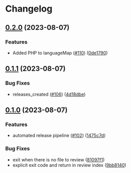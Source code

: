 # Changelog

## [0.2.0](https://github.com/mattzcarey/code-review-gpt/compare/v0.1.1...v0.2.0) (2023-08-07)


### Features

* Added PHP to languageMap ([#110](https://github.com/mattzcarey/code-review-gpt/issues/110)) ([0de1790](https://github.com/mattzcarey/code-review-gpt/commit/0de17903b9e75d5a8cf1ca6c569b209371ccfb4e))

## [0.1.1](https://github.com/mattzcarey/code-review-gpt/compare/v0.1.0...v0.1.1) (2023-08-07)


### Bug Fixes

* releases_created ([#106](https://github.com/mattzcarey/code-review-gpt/issues/106)) ([4d18dbe](https://github.com/mattzcarey/code-review-gpt/commit/4d18dbe444d1fc9368cb20bb9157f90ca7d04fa2))

## [0.1.0](https://github.com/mattzcarey/code-review-gpt/compare/0.0.32...v0.1.0) (2023-08-07)


### Features

* automated release pipeline ([#102](https://github.com/mattzcarey/code-review-gpt/issues/102)) ([1475c7d](https://github.com/mattzcarey/code-review-gpt/commit/1475c7dd3a2fb42fb46052e5956dd1cd96fecdef))


### Bug Fixes

* exit when there is no file to review ([81097f1](https://github.com/mattzcarey/code-review-gpt/commit/81097f1f0b64618a3c51f90ec54d37178fdc8213))
* explicit exit code and return in review index ([9bb8140](https://github.com/mattzcarey/code-review-gpt/commit/9bb81400132a8c7c06057c559bdab3e1b354bf81))
